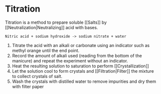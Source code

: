 # Titration
Titration is a method to prepare soluble [[Salts]] by [[Neutralization|Neutralizing]] acid with bases.
```ad-example
Nitric acid + sodium hydroxide -> sodium nitrate + water
```
1. Titrate the acid with an alkali or carbonate using an indicator such as methyl orange until the end point.
2. Record the amount of alkali used (reading from the bottom of the manicure) and repeat the experiment without an indicator.
3. Heat the resulting solution to saturation to perform [[Crystallization]]
4. Let the solution cool to form crystals and [[Filtration|Filter]] the mixture to collect crystals of salt.
5. Wash the crystals with distilled water to remove impurities and dry them with filter paper
